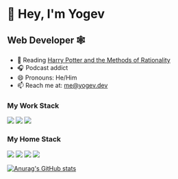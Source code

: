 # 👋 Hey, I'm Yogev

## Web Developer 🕸️

- 🧙 Reading [Harry Potter and the Methods of Rationality](http://www.hpmor.com)
- 🎧 Podcast addict
- 😄 Pronouns: He/Him
- 📫 Reach me at:  [me@yogev.dev](mailto:me@yogev.dev)


### My Work Stack

[![](https://img.shields.io/badge/-React-61dafb?logo=react&logoColor=fff)](https://reactjs.org)
[![](https://img.shields.io/badge/-.Java-red?logo=java&logoColor=fff)](https://www.java.com/en/)
[![](https://img.shields.io/badge/-MySQL-00758f?logo=mysql&logoColor=fff)](https://www.mysql.com/)


### My Home Stack

[![](https://img.shields.io/badge/-Sevlte-FF3E00?logo=svelte&logoColor=fff)](https://svelte.dev)
[![](https://img.shields.io/badge/-TailwindCSS-38B2AC?logo=tailwind-css&logoColor=fff)](https://tailwindcss.com)
[![](https://img.shields.io/badge/-TypeScript-3178C6?logo=typescript&logoColor=fff)](https://typescriptlang.org)
[![](https://img.shields.io/badge/-Sass-CC6699?logo=sass&logoColor=fff)](https://sass-lang.com/)

[![Anurag's GitHub stats](https://github-readme-stats.vercel.app/api?username=YogliB&show_icons=true)](https://github.com/anuraghazra/github-readme-stats)
